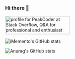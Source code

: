 ### Hi there 👋

<a href="https://stackoverflow.com/users/1227721/peakcoder"><img src="https://stackoverflow.com/users/flair/1227721.png" width="208" height="58" alt="profile for PeakCoder at Stack Overflow, Q&amp;A for professional and enthusiast programmers" title="profile for PeakCoder at Stack Overflow, Q&amp;A for professional and enthusiast programmers"></a>

![iMemento's GitHub stats](https://github-readme-stats.vercel.app/api?username=iMemento&show_icons=true&theme=radical)

![Anurag's GitHub stats](https://github-readme-stats.vercel.app/api?username=iMemento&theme=dark&show_icons=true)

